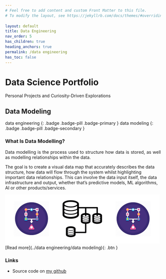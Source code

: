 ```yaml
---
# Feel free to add content and custom Front Matter to this file.
# To modify the layout, see https://jekyllrb.com/docs/themes/#overriding-theme-defaults

layout: default
title: Data Engineering
nav_order: 5
has_children: true
heading_anchors: true
permalink: /data engineering
has_toc: false
---
```


# Data Science Portfolio
Personal Projects and Curiosity-Driven Explorations
<br>

##  Data Modeling
data engineering
{: .badge .badge-pill .badge-primary }
data modeling
{: .badge .badge-pill .badge-secondary }


### What Is Data Modelling?
<p style='text-align: justify;'>
Data modelling is the process used to structure how data is stored, as well as modelling relationships within the data.

The goal is to create a visual data map that accurately describes the data structure, how data will flow through the system whilst highlighting important data relationships. This can involve the data input itself, the data infrastructure and output, whether that’s predictive models, ML algorithms, AI or other products/services.</p>

<img src="/assets/images/data/data_modeling_13.png" alt="drawing" width="500"/>

<span class="fs-3">
[Read more](../data engineering/data modeling){: .btn }
</span>

### Links
- Source code on [my github](https://github.com/imanursar/)
